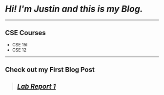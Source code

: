 # *Hi! I'm Justin and this is my Blog.*

---

## CSE Courses
* CSE 15l
* CSE 12

---

## Check out my First Blog Post

> ## *[Lab Report 1](https://jusinucsd26.github.io/cse15l-lab-reports/lab-report-1-week-2.html)*